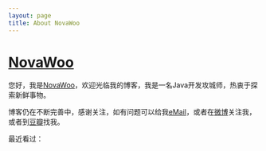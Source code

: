 ```yaml
---
layout: page
title: About NovaWoo
---
```

# [NovaWoo][]

您好，我是[NovaWoo][]，欢迎光临我的博客，我是一名Java开发攻城师，热衷于探索新鲜事物。

博客仍在不断完善中，感谢关注，如有问题可以给我<a href="mailto:nova_woo@foxmail.com" title="邮箱" target="_blank" >eMail</a>，或者在<a href="http://t.qq.com/nova_woo" title="我的闲言碎语" target="_blank" class="external">微博</a>关注我，或者到<a href="http://www.douban.com/people/novawoo" title="我的书影音" target="_blank">豆瓣</a>找我。

最近看过：


<!-- Duoshuo Comment BEGIN -->
<div class="ds-thread"></div>
<script type="text/javascript">
    var duoshuoQuery = {short_name:"novawoo"};
	(function() {
		var ds = document.createElement('script');
		ds.type = 'text/javascript';ds.async = true;
		ds.src = 'http://static.duoshuo.com/embed.js';
		ds.charset = 'UTF-8';
		(document.getElementsByTagName('head')[0] 
		|| document.getElementsByTagName('body')[0]).appendChild(ds);
	})();
</script>
<!-- Duoshuo Comment END -->


[NovaWoo]: http://novawoo.github.io "NovaWoo"
